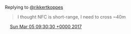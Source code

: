 Replying to [@rikkertkoppes](https://twitter.com/rikkertkoppes/status/838298528359329795)

> I thought NFC is short\-range, I need to cross \~40m

<img src="../../media/tweet.ico" width="12" /> [Sun Mar 05 09:30:30 +0000 2017](https://twitter.com/DromerDenker/status/838320808250462208)